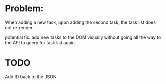 # Problem: 
When adding a new task, upon adding
the second task, the task list does not re-render. 

potential fix: add new tasks to the DOM visually without going all the way to the API to query for task list again

# TODO
Add ID back to the JSON
